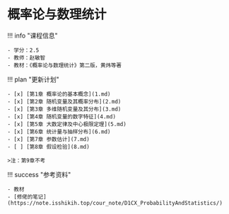 # 概率论与数理统计

!!! info "课程信息"

    - 学分：2.5
    - 教师：赵敏智
    - 教材：《概率论与数理统计》第二版，黄炜等著

!!! plan "更新计划"

    - [x] [第1章 概率论的基本概念](1.md)
    - [x] [第2章 随机变量及其概率分布](2.md)
    - [x] [第3章 多维随机变量及其分布](3.md)
    - [x] [第4章 随机变量的数字特征](4.md)
    - [x] [第5章 大数定律及中心极限定理](5.md)
    - [x] [第6章 统计量与抽样分布](6.md)
    - [x] [第7章 参数估计](7.md)
    - [ ] [第8章 假设检验](8.md)

    >注：第9章不考

!!! success "参考资料"

    - 教材
    - [修佬的笔记](https://note.isshikih.top/cour_note/D1CX_ProbabilityAndStatistics/)